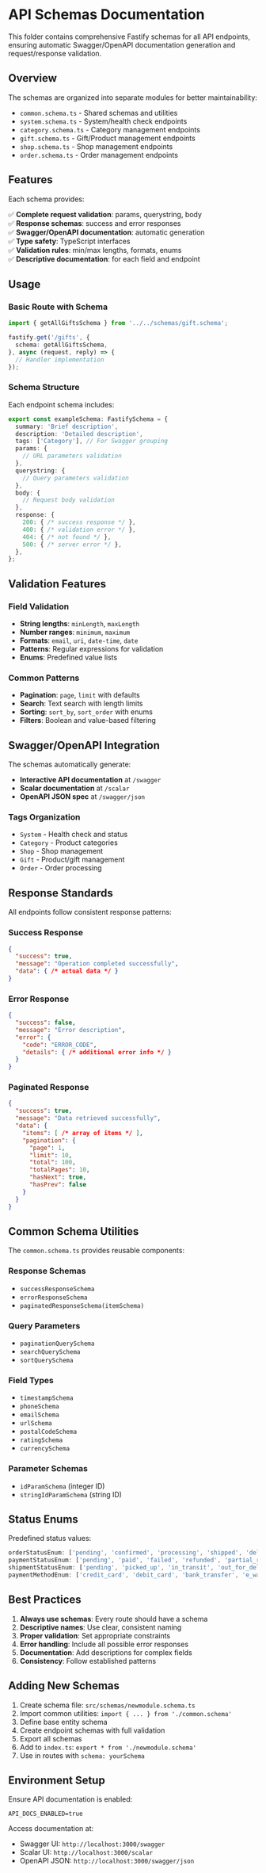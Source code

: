 # API Schemas Documentation

This folder contains comprehensive Fastify schemas for all API endpoints, ensuring automatic Swagger/OpenAPI documentation generation and request/response validation.

## Overview

The schemas are organized into separate modules for better maintainability:

- `common.schema.ts` - Shared schemas and utilities
- `system.schema.ts` - System/health check endpoints
- `category.schema.ts` - Category management endpoints
- `gift.schema.ts` - Gift/Product management endpoints
- `shop.schema.ts` - Shop management endpoints
- `order.schema.ts` - Order management endpoints

## Features

Each schema provides:

✅ **Complete request validation**: params, querystring, body  
✅ **Response schemas**: success and error responses  
✅ **Swagger/OpenAPI documentation**: automatic generation  
✅ **Type safety**: TypeScript interfaces  
✅ **Validation rules**: min/max lengths, formats, enums  
✅ **Descriptive documentation**: for each field and endpoint  

## Usage

### Basic Route with Schema

```typescript
import { getAllGiftsSchema } from '../../schemas/gift.schema';

fastify.get('/gifts', {
  schema: getAllGiftsSchema,
}, async (request, reply) => {
  // Handler implementation
});
```

### Schema Structure

Each endpoint schema includes:

```typescript
export const exampleSchema: FastifySchema = {
  summary: 'Brief description',
  description: 'Detailed description',
  tags: ['Category'], // For Swagger grouping
  params: {
    // URL parameters validation
  },
  querystring: {
    // Query parameters validation
  },
  body: {
    // Request body validation
  },
  response: {
    200: { /* success response */ },
    400: { /* validation error */ },
    404: { /* not found */ },
    500: { /* server error */ },
  },
};
```

## Validation Features

### Field Validation
- **String lengths**: `minLength`, `maxLength`
- **Number ranges**: `minimum`, `maximum`
- **Formats**: `email`, `uri`, `date-time`, `date`
- **Patterns**: Regular expressions for validation
- **Enums**: Predefined value lists

### Common Patterns
- **Pagination**: `page`, `limit` with defaults
- **Search**: Text search with length limits
- **Sorting**: `sort_by`, `sort_order` with enums
- **Filters**: Boolean and value-based filtering

## Swagger/OpenAPI Integration

The schemas automatically generate:

- **Interactive API documentation** at `/swagger`
- **Scalar documentation** at `/scalar`
- **OpenAPI JSON spec** at `/swagger/json`

### Tags Organization
- `System` - Health check and status
- `Category` - Product categories
- `Shop` - Shop management
- `Gift` - Product/gift management
- `Order` - Order processing

## Response Standards

All endpoints follow consistent response patterns:

### Success Response
```json
{
  "success": true,
  "message": "Operation completed successfully",
  "data": { /* actual data */ }
}
```

### Error Response
```json
{
  "success": false,
  "message": "Error description",
  "error": {
    "code": "ERROR_CODE",
    "details": { /* additional error info */ }
  }
}
```

### Paginated Response
```json
{
  "success": true,
  "message": "Data retrieved successfully",
  "data": {
    "items": [ /* array of items */ ],
    "pagination": {
      "page": 1,
      "limit": 10,
      "total": 100,
      "totalPages": 10,
      "hasNext": true,
      "hasPrev": false
    }
  }
}
```

## Common Schema Utilities

The `common.schema.ts` provides reusable components:

### Response Schemas
- `successResponseSchema`
- `errorResponseSchema`
- `paginatedResponseSchema(itemSchema)`

### Query Parameters
- `paginationQuerySchema`
- `searchQuerySchema`
- `sortQuerySchema`

### Field Types
- `timestampSchema`
- `phoneSchema`
- `emailSchema`
- `urlSchema`
- `postalCodeSchema`
- `ratingSchema`
- `currencySchema`

### Parameter Schemas
- `idParamSchema` (integer ID)
- `stringIdParamSchema` (string ID)

## Status Enums

Predefined status values:

```typescript
orderStatusEnum: ['pending', 'confirmed', 'processing', 'shipped', 'delivered', 'cancelled', 'refunded']
paymentStatusEnum: ['pending', 'paid', 'failed', 'refunded', 'partial_refund']
shipmentStatusEnum: ['pending', 'picked_up', 'in_transit', 'out_for_delivery', 'delivered', 'failed', 'returned']
paymentMethodEnum: ['credit_card', 'debit_card', 'bank_transfer', 'e_wallet', 'cash_on_delivery', 'installment']
```

## Best Practices

1. **Always use schemas**: Every route should have a schema
2. **Descriptive names**: Use clear, consistent naming
3. **Proper validation**: Set appropriate constraints
4. **Error handling**: Include all possible error responses
5. **Documentation**: Add descriptions for complex fields
6. **Consistency**: Follow established patterns

## Adding New Schemas

1. Create schema file: `src/schemas/newmodule.schema.ts`
2. Import common utilities: `import { ... } from './common.schema'`
3. Define base entity schema
4. Create endpoint schemas with full validation
5. Export all schemas
6. Add to `index.ts`: `export * from './newmodule.schema'`
7. Use in routes with `schema: yourSchema`

## Environment Setup

Ensure API documentation is enabled:

```env
API_DOCS_ENABLED=true
```

Access documentation at:
- Swagger UI: `http://localhost:3000/swagger`
- Scalar UI: `http://localhost:3000/scalar`
- OpenAPI JSON: `http://localhost:3000/swagger/json`
